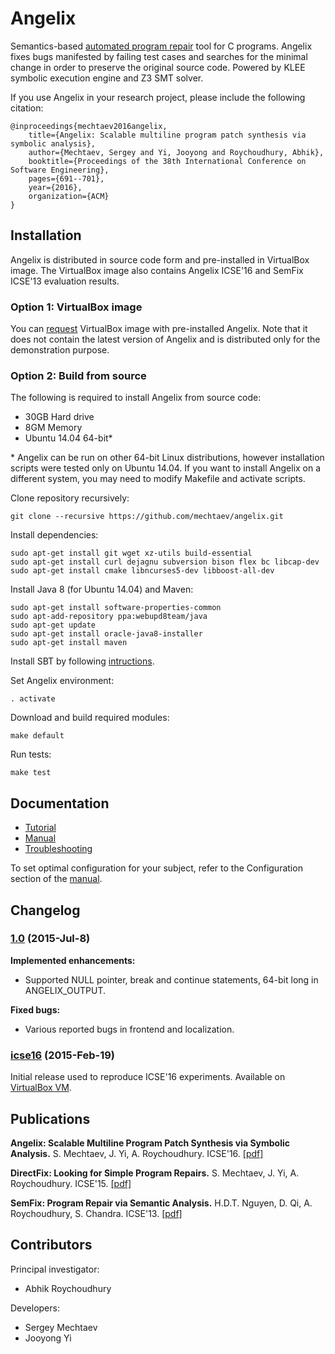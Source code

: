 # Angelix #

Semantics-based [automated program repair](http://automated-program-repair.org) tool for C programs. Angelix fixes bugs manifested by failing test cases and searches for the minimal change in order to preserve the original source code. Powered by KLEE symbolic execution engine and Z3 SMT solver.

If you use Angelix in your research project, please include the following citation:

    @inproceedings{mechtaev2016angelix,
        title={Angelix: Scalable multiline program patch synthesis via symbolic analysis},
        author={Mechtaev, Sergey and Yi, Jooyong and Roychoudhury, Abhik},
        booktitle={Proceedings of the 38th International Conference on Software Engineering},
        pages={691--701},
        year={2016},
        organization={ACM}
    }
            

## Installation ##

Angelix is distributed in source code form and pre-installed in VirtualBox image. The VirtualBox image also contains Angelix ICSE'16 and SemFix ICSE'13 evaluation results.

### Option 1: VirtualBox image ###

You can [request](https://docs.google.com/forms/d/1XoQ3AomEwd2hke7-ty8CDaQ_iH7TH3W5foO5BQWc-6o/viewform?usp=send_form) VirtualBox image with pre-installed Angelix. Note that it does not contain the latest version of Angelix and is distributed only for the demonstration purpose.

### Option 2: Build from source ###

The following is required to install Angelix from source code:

* 30GB Hard drive
* 8GM Memory
* Ubuntu 14.04 64-bit\*

\* Angelix can be run on other 64-bit Linux distributions, however installation scripts were tested only on Ubuntu 14.04. If you want to install Angelix on a different system, you may need to modify Makefile and activate scripts.

Clone repository recursively:

    git clone --recursive https://github.com/mechtaev/angelix.git

Install dependencies:

    sudo apt-get install git wget xz-utils build-essential
    sudo apt-get install curl dejagnu subversion bison flex bc libcap-dev
    sudo apt-get install cmake libncurses5-dev libboost-all-dev

Install Java 8 (for Ubuntu 14.04) and Maven:

    sudo apt-get install software-properties-common
    sudo apt-add-repository ppa:webupd8team/java
    sudo apt-get update
    sudo apt-get install oracle-java8-installer
    sudo apt-get install maven
    
Install SBT by following [intructions](http://www.scala-sbt.org/0.13/docs/Installing-sbt-on-Linux.html).

Set Angelix environment:

    . activate

Download and build required modules:

    make default
    
Run tests:

    make test

## Documentation ##

* [Tutorial](doc/Tutorial.md)
* [Manual](doc/Manual.md)
* [Troubleshooting](doc/Troubleshooting.md)

To set optimal configuration for your subject, refer to the Configuration section of the [manual](doc/Manual.md).

## Changelog

### [1.0](https://github.com/mechtaev/angelix/tree/1.0) (2015-Jul-8)

**Implemented enhancements:**

- Supported NULL pointer, break and continue statements, 64-bit long in ANGELIX_OUTPUT.

**Fixed bugs:**

- Various reported bugs in frontend and localization.

### [icse16](https://github.com/mechtaev/angelix/tree/icse16) (2015-Feb-19)

Initial release used to reproduce ICSE'16 experiments. Available on [VirtualBox VM](https://docs.google.com/forms/d/1XoQ3AomEwd2hke7-ty8CDaQ_iH7TH3W5foO5BQWc-6o/viewform?usp=send_form).

## Publications ##

**Angelix: Scalable Multiline Program Patch Synthesis via Symbolic Analysis.** S. Mechtaev, J. Yi, A. Roychoudhury. ICSE'16. [\[pdf\]](http://www.comp.nus.edu.sg/~abhik/pdf/ICSE16-angelix.pdf)

**DirectFix: Looking for Simple Program Repairs.** S. Mechtaev, J. Yi, A. Roychoudhury. ICSE'15. [\[pdf\]](https://www.comp.nus.edu.sg/~abhik/pdf/ICSE15-directfix.pdf)

**SemFix: Program Repair via Semantic Analysis.** H.D.T. Nguyen, D. Qi, A. Roychoudhury, S. Chandra. ICSE'13. [\[pdf\]](https://www.comp.nus.edu.sg/~abhik/pdf/ICSE13-SEMFIX.pdf)

## Contributors ##

Principal investigator:

* Abhik Roychoudhury

Developers:

* Sergey Mechtaev
* Jooyong Yi

